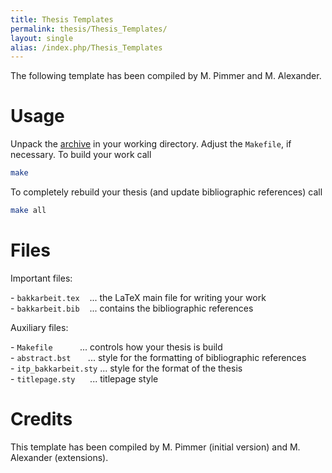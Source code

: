 ```yaml
---
title: Thesis Templates
permalink: thesis/Thesis_Templates/
layout: single
alias: /index.php/Thesis_Templates
---
```


The following template has been compiled by M. Pimmer and M. Alexander.

Usage
=====

Unpack the [archive](/assets/thesis/Thesis_template.tar.gz)
in your working directory. Adjust the `Makefile`, if necessary. To build
your work call

```bash
make
```

To completely rebuild your thesis (and update bibliographic references) call
```bash 
make all
```

Files
=====

Important files:

- `bakkarbeit.tex`    ... the LaTeX main file for writing your work  
- `bakkarbeit.bib`    ... contains the bibliographic references

Auxiliary files:

- `Makefile`           ... controls how your thesis is build  
- `abstract.bst`       ... style for the formatting of bibliographic references  
- `itp_bakkarbeit.sty` ... style for the format of the thesis  
- `titlepage.sty`      ... titlepage style

Credits
=======

This template has been compiled by M. Pimmer (initial version) and M.
Alexander (extensions).

